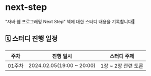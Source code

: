 # next-step
"자바 웹 프로그래밍 Next Step" 책에 대한 스터디 내용을 기록합니다🙂



## 🗓️ 스터디 진행 일정

| 주차   | 진행 일시                     | 스터디 주제        |
|------|---------------------------|---------------|
| 01주차 | 2024.02.05(19:00 ~ 20:00) | 1장 ~ 2장 관련 토론 |

